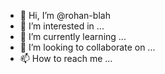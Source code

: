 - 👋 Hi, I’m @rohan-blah
- 👀 I’m interested in ...
- 🌱 I’m currently learning ...
- 💞️ I’m looking to collaborate on ...
- 📫 How to reach me ...

<!---
rohan-blah/rohan-blah is a ✨ special ✨ repository because its `README.md` (this file) appears on your GitHub profile.
You can click the Preview link to take a look at your changes.
--->
